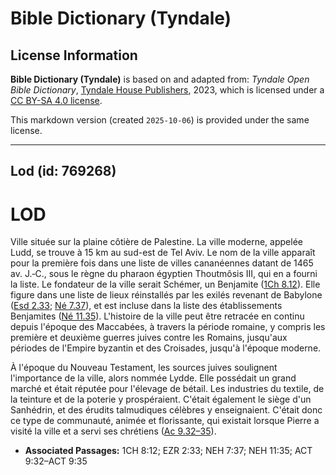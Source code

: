# Bible Dictionary (Tyndale)

## License Information

**Bible Dictionary (Tyndale)** is based on and adapted from: _Tyndale Open Bible Dictionary_, [Tyndale House Publishers](https://tyndaleopenresources.com/), 2023, which is licensed under a [CC BY-SA 4.0 license](https://creativecommons.org/licenses/by-sa/4.0/legalcode.en).

This markdown version (created `2025-10-06`) is provided under the same license.



--------------------------------

## Lod (id: 769268)

LOD
===

Ville située sur la plaine côtière de Palestine. La ville moderne, appelée Ludd, se trouve à 15 km au sud\-est de Tel Aviv. Le nom de la ville apparaît pour la première fois dans une liste de villes cananéennes datant de 1465 av. J.‑C., sous le règne du pharaon égyptien Thoutmôsis III, qui en a fourni la liste. Le fondateur de la ville serait Schémer, un Benjamite ([1Ch 8\.12](https://ref.ly/1Chr8:12)). Elle figure dans une liste de lieux réinstallés par les exilés revenant de Babylone ([Esd 2\.33](https://ref.ly/Ezra2:33); [Né 7\.37](https://ref.ly/Neh7:37)), et est incluse dans la liste des établissements Benjamites ([Né 11\.35](https://ref.ly/Neh11:35)). L'histoire de la ville peut être retracée en continu depuis l'époque des Maccabées, à travers la période romaine, y compris les première et deuxième guerres juives contre les Romains, jusqu'aux périodes de l'Empire byzantin et des Croisades, jusqu'à l'époque moderne.

À l'époque du Nouveau Testament, les sources juives soulignent l'importance de la ville, alors nommée Lydde. Elle possédait un grand marché et était réputée pour l'élevage de bétail. Les industries du textile, de la teinture et de la poterie y prospéraient. C'était également le siège d'un Sanhédrin, et des érudits talmudiques célèbres y enseignaient. C'était donc ce type de communauté, animée et florissante, qui existait lorsque Pierre a visité la ville et a servi ses chrétiens ([Ac 9\.32–35](https://ref.ly/Acts9:32-Acts9:35)).

* **Associated Passages:** 1CH 8:12; EZR 2:33; NEH 7:37; NEH 11:35; ACT 9:32–ACT 9:35

